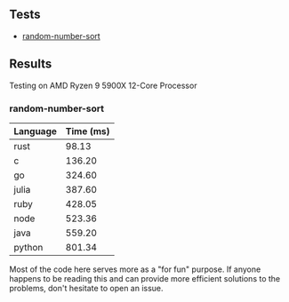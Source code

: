 ## Tests
* [random-number-sort](/random-number-sort)

## Results
Testing on AMD Ryzen 9 5900X 12-Core Processor

### random-number-sort
| Language | Time (ms) |
| --- | --- |
| rust | 98.13 |
| c | 136.20 |
| go | 324.60 |
| julia | 387.60 |
| ruby | 428.05 |
| node | 523.36 |
| java | 559.20 |
| python | 801.34 |

Most of the code here serves more as a "for fun" purpose. If anyone happens to be reading this and can provide more efficient solutions to the problems, don't hesitate to open an issue.
